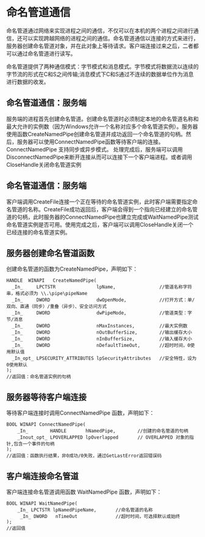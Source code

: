 # 命名管道通信

命名管道通过网络来实现进程之间的通信，不仅可以在本机的两个进程之间进行通信，还可以实现跨越网络的进程之间的通信。命名管道通信以连接的方式来进行，服务器创建命名管道对象，并在此对象上等待请求。客户端连接过来之后，二者都可以通过命名管道进行读写。

命名管道提供了两种通信模式：字节模式和消息模式。字节模式将数据流以连续的字节流的形式在C和S之间传输;消息模式下C和S通过不连续的数据单位作为消息进行数据的收发。

## 命名管道通信：服务端

服务端的进程首先创建命名管道。创建命名管道时必须制定本地的命名管道名称和最大允许的实例数（因为Windows允许一个名称对应多个命名管道实例）。服务器使用函数CreateNamedPipe创建命名管道并成功返回一个命名管道的句柄。然后，服务器可以使用ConnectNamedPipe函数等待客户端的连接。ConnectNamedPipe 支持同步或异步模式。
处理完成后，服务端可以调用DisconnectNamedPipe来断开连接从而可以连接下一个客户端进程。或者调用CloseHandle关闭命名管道实例

## 命名管道通信：服务端

客户端调用CreateFile连接一个正在等待的命名管道实例，此时客户端需要指定命名管道的名称。CreateFile成功返回后，客户端会得到一个指向已经建立的命名管道的句柄，此时服务器的ConnectNamedPipe也建立完成或WaitNamedPipe测试命名管道实例是否可用。使用完成之后，客户端可以调用CloseHandle关闭一个已经连接的命名管道实例。

## 服务器创建命名管道函数

创建命名管道的函数为CreateNamedPipe，声明如下：

    HANDLE  WINAPI   CreateNamedPipe(
      _In_     LPCTSTR               lpName,                //管道名称字符串，格式必须为 \\.\pipe\pipeName
      _In_     DWORD                 dwOpenMode,            //打开方式：单/双向、直通（同步）/重叠（异步）、安全访问方式
      _In_     DWORD                 dwPipeMode,            //管道类型：字节/消息
      _In_     DWORD                 nMaxInstances,         //最大实例数
      _In_     DWORD                 nOutBufferSize,        //输出缓存大小
      _In_     DWORD                 nInBufferSize,         //输入缓存大小
      _In_     DWORD                 nDefaultTimeOut,       //超时时间，0使用默认值
      _In_opt_ LPSECURITY_ATTRIBUTES lpSecurityAttributes   //安全特性，设为0使用默认
    );
    //返回值：命名管道实例的句柄

## 服务器等待客户端连接

等待客户端连接时调用ConnectNamedPipe 函数，声明如下：

    BOOL WINAPI ConnectNamedPipe(
        _In_        HANDLE       hNamedPipe,        //创建的命名管道的句柄
        _Inout_opt_ LPOVERLAPPED lpOverlapped       // OVERLAPPED 对象的指针,包含一个事件的句柄
    );
    //返回值：函数执行结果，非0成功/0失败，通过GetLastError返回错误码

## 客户端连接命名管道

客户端连接命名管道调用函数 WaitNamedPipe 函数，声明如下：

    BOOL WINAPI WaitNamedPipe(
        _In_ LPCTSTR lpNamedPipeName,       //命名管道的名称
         _In_ DWORD   nTimeOut              //超时时间，可选择默认或始终
    );
    //返回值
    
